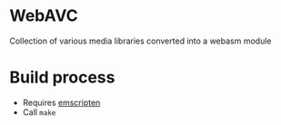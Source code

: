 # WebAVC

Collection of various media libraries converted into a webasm module

# Build process

- Requires [emscripten](https://github.com/emscripten-core/emscripten)
- Call `make`
